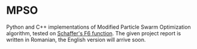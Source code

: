 # MPSO

Python and C++ implementations of Modified Particle Swarm Optimization algorithm, tested on [Schaffer's F6 function](https://www.cs.unm.edu/~neal.holts/dga/benchmarkFunction/schafferf6.html).
The given project report is written in Romanian, the English version will arrive soon.

